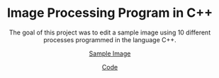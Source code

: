 <div align="center">
  
# Image Processing Program in C++

The goal of this project was to edit a sample image using 10 different processes programmed in the language C++.

[Sample Image](https://raw.githubusercontent.com/laycesmith/laycesmith.github.io/main/sample%20(1).bmp)

[Code](https://raw.githubusercontent.com/laycesmith/laycesmith.github.io/main/Smith_main%20(2).cpp)

<div>
